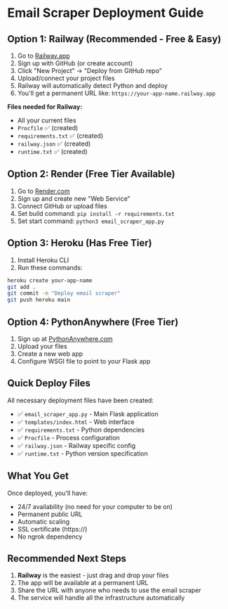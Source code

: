 # Email Scraper Deployment Guide

## Option 1: Railway (Recommended - Free & Easy)

1. Go to [Railway.app](https://railway.app)
2. Sign up with GitHub (or create account)
3. Click "New Project" → "Deploy from GitHub repo"
4. Upload/connect your project files
5. Railway will automatically detect Python and deploy
6. You'll get a permanent URL like: `https://your-app-name.railway.app`

**Files needed for Railway:**
- All your current files
- `Procfile` ✅ (created)
- `requirements.txt` ✅ (created)
- `railway.json` ✅ (created)
- `runtime.txt` ✅ (created)

## Option 2: Render (Free Tier Available)

1. Go to [Render.com](https://render.com)
2. Sign up and create new "Web Service"
3. Connect GitHub or upload files
4. Set build command: `pip install -r requirements.txt`
5. Set start command: `python3 email_scraper_app.py`

## Option 3: Heroku (Has Free Tier)

1. Install Heroku CLI
2. Run these commands:
```bash
heroku create your-app-name
git add .
git commit -m "Deploy email scraper"
git push heroku main
```

## Option 4: PythonAnywhere (Free Tier)

1. Sign up at [PythonAnywhere.com](https://pythonanywhere.com)
2. Upload your files
3. Create a new web app
4. Configure WSGI file to point to your Flask app

## Quick Deploy Files

All necessary deployment files have been created:

- ✅ `email_scraper_app.py` - Main Flask application
- ✅ `templates/index.html` - Web interface
- ✅ `requirements.txt` - Python dependencies
- ✅ `Procfile` - Process configuration
- ✅ `railway.json` - Railway specific config
- ✅ `runtime.txt` - Python version specification

## What You Get

Once deployed, you'll have:
- 24/7 availability (no need for your computer to be on)
- Permanent public URL
- Automatic scaling
- SSL certificate (https://)
- No ngrok dependency

## Recommended Next Steps

1. **Railway** is the easiest - just drag and drop your files
2. The app will be available at a permanent URL
3. Share the URL with anyone who needs to use the email scraper
4. The service will handle all the infrastructure automatically 